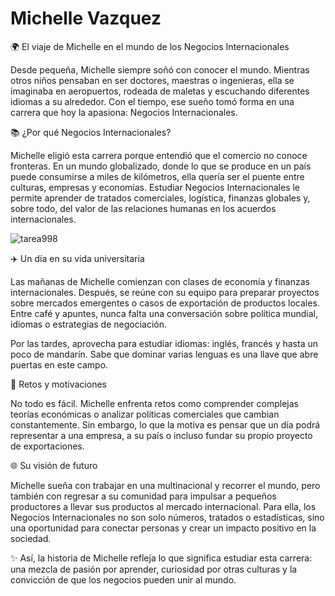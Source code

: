 # Michelle Vazquez
🌍 El viaje de Michelle en el mundo de los Negocios Internacionales

Desde pequeña, Michelle siempre soñó con conocer el mundo. Mientras otros niños pensaban en ser doctores, maestras o ingenieras, ella se imaginaba en aeropuertos, rodeada de maletas y escuchando diferentes idiomas a su alrededor. Con el tiempo, ese sueño tomó forma en una carrera que hoy la apasiona: Negocios Internacionales.

📚 ¿Por qué Negocios Internacionales?

Michelle eligió esta carrera porque entendió que el comercio no conoce fronteras. En un mundo globalizado, donde lo que se produce en un país puede consumirse a miles de kilómetros, ella quería ser el puente entre culturas, empresas y economías. Estudiar Negocios Internacionales le permite aprender de tratados comerciales, logística, finanzas globales y, sobre todo, del valor de las relaciones humanas en los acuerdos internacionales.

![tarea998](phishing.png)


✈️ Un día en su vida universitaria

Las mañanas de Michelle comienzan con clases de economía y finanzas internacionales. Después, se reúne con su equipo para preparar proyectos sobre mercados emergentes o casos de exportación de productos locales. Entre café y apuntes, nunca falta una conversación sobre política mundial, idiomas o estrategias de negociación.

Por las tardes, aprovecha para estudiar idiomas: inglés, francés y hasta un poco de mandarín. Sabe que dominar varias lenguas es una llave que abre puertas en este campo.

🌟 Retos y motivaciones

No todo es fácil. Michelle enfrenta retos como comprender complejas teorías económicas o analizar políticas comerciales que cambian constantemente. Sin embargo, lo que la motiva es pensar que un día podrá representar a una empresa, a su país o incluso fundar su propio proyecto de exportaciones.

🌐 Su visión de futuro

Michelle sueña con trabajar en una multinacional y recorrer el mundo, pero también con regresar a su comunidad para impulsar a pequeños productores a llevar sus productos al mercado internacional. Para ella, los Negocios Internacionales no son solo números, tratados o estadísticas, sino una oportunidad para conectar personas y crear un impacto positivo en la sociedad.

✨ Así, la historia de Michelle refleja lo que significa estudiar esta carrera: una mezcla de pasión por aprender, curiosidad por otras culturas y la convicción de que los negocios pueden unir al mundo.

